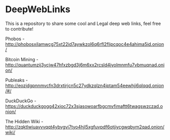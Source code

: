 # DeepWebLinks
This is a repository to share some cool and Legal deep web links, feel free to contribute! 


Phobos - http://phobosxilamwcg75xt22id7aywkzol6q6rfl2flipcqoc4e4ahima5id.onion/

Bitcoin Mining - http://quantumzij3ycjw47hfxzbgd3j6m6xx2rcsld4jyolmnmfu7vbmuqnad.onion/

Publeaks - http://eozjdgpnnmvcfn3drxtirjcn5c27ydkzqlzn4iptam54eewhji6qlqqd.onion/#/

DuckDuckGo - https://duckduckgogg42xjoc72x3sjasowoarfbgcmvfimaftt6twagswzczad.onion/

The Hidden Wiki - http://zqktlwiuavvvqqt4ybvgvi7tyo4hjl5xgfuvpdf6otjiycgwqbym2qad.onion/wiki/
